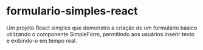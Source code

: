 # formulario-simples-react
Um projeto React simples que demonstra a criação de um formulário básico utilizando o componente SimpleForm, permitindo aos usuários inserir texto e exibindo-o em tempo real.
